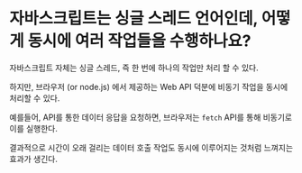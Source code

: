 # 자바스크립트는 싱글 스레드 언어인데, 어떻게 동시에 여러 작업들을 수행하나요?
자바스크립트 자체는 싱글 스레드, 즉 한 번에 하나의 작업만 처리 할 수 있다.

하지만, 브라우저 (or node.js) 에서 제공하는 Web API 덕분에 비동기 작업을 동시에 처리할 수 있다.

예를들어, API를 통한 데이터 응답을 요청하면, 브라우저는 `fetch` API를 통해 비동기로 이를 실행한다. 

결과적으로 시간이 오래 걸리는 데이터 호출 작업도 동시에 이루어지는 것처럼 느껴지는 효과가 생긴다. 